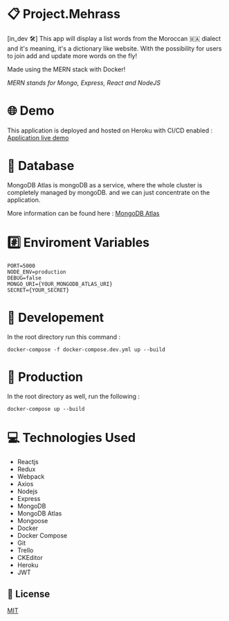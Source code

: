 # :clipboard: Project.Mehrass
[in_dev :hammer_and_wrench:] This app will display a list words from the Moroccan :morocco: dialect and it's meaning, it's a dictionary like website.
With the possibility for users to join add and update more words on the fly!

Made using the MERN stack with Docker!

*MERN stands for Mongo, Express, React and NodeJS*

# :globe_with_meridians: Demo
This application is deployed and hosted on Heroku with CI/CD enabled :
[Application live demo](https://mysterious-anchorage-16443.herokuapp.com/)

# :floppy_disk: Database
MongoDB Atlas is mongoDB as a service, where the whole cluster is completely managed by mongoDB. and we can just concentrate on the application.

More information can be found here : [MongoDB Atlas](https://www.mongodb.com/cloud/atlas)

# :hash: Enviroment Variables
```
PORT=5000
NODE_ENV=production
DEBUG=false
MONGO_URI={YOUR_MONGODB_ATLAS_URI}
SECRET={YOUR_SECRET}
```

# :repeat: Developement
In the root directory run this command :

``` docker-compose -f docker-compose.dev.yml up --build ```

# :repeat_one: Production
In the root directory as well, run the following :

``` docker-compose up --build ```

# :computer: Technologies Used
* Reactjs
* Redux
* Webpack
* Axios
* Nodejs
* Express
* MongoDB
* MongoDB Atlas
* Mongoose
* Docker
* Docker Compose
* Git
* Trello
* CKEditor
* Heroku
* JWT

## :memo: License
[MIT](https://opensource.org/licenses/MIT)
